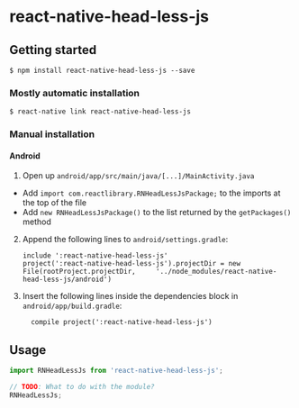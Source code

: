 
# react-native-head-less-js

## Getting started

`$ npm install react-native-head-less-js --save`

### Mostly automatic installation

`$ react-native link react-native-head-less-js`

### Manual installation


#### Android

1. Open up `android/app/src/main/java/[...]/MainActivity.java`
  - Add `import com.reactlibrary.RNHeadLessJsPackage;` to the imports at the top of the file
  - Add `new RNHeadLessJsPackage()` to the list returned by the `getPackages()` method
2. Append the following lines to `android/settings.gradle`:
  	```
  	include ':react-native-head-less-js'
  	project(':react-native-head-less-js').projectDir = new File(rootProject.projectDir, 	'../node_modules/react-native-head-less-js/android')
  	```
3. Insert the following lines inside the dependencies block in `android/app/build.gradle`:
  	```
      compile project(':react-native-head-less-js')
  	```


## Usage
```javascript
import RNHeadLessJs from 'react-native-head-less-js';

// TODO: What to do with the module?
RNHeadLessJs;
```
  
